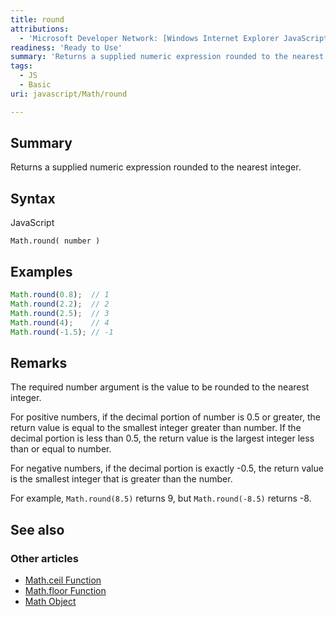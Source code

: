 ```yaml
---
title: round
attributions:
  - 'Microsoft Developer Network: [Windows Internet Explorer JavaScript reference Article](http://msdn.microsoft.com/en-us/library/ie/yek4tbz0%28v=vs.94%29.aspx)'
readiness: 'Ready to Use'
summary: 'Returns a supplied numeric expression rounded to the nearest integer.'
tags:
  - JS
  - Basic
uri: javascript/Math/round

---
```

## <span>Summary</span>

Returns a supplied numeric expression rounded to the nearest integer.

## <span>Syntax</span>

<span class="language">JavaScript</span>

    Math.round( number )

## <span>Examples</span>

``` js
Math.round(0.8);  // 1
Math.round(2.2);  // 2
Math.round(2.5);  // 3
Math.round(4);    // 4
Math.round(-1.5); // -1
```

## <span>Remarks</span>

The required number argument is the value to be rounded to the nearest integer.

For positive numbers, if the decimal portion of number is 0.5 or greater, the return value is equal to the smallest integer greater than number. If the decimal portion is less than 0.5, the return value is the largest integer less than or equal to number.

For negative numbers, if the decimal portion is exactly -0.5, the return value is the smallest integer that is greater than the number.

For example, `Math.round(8.5)` returns 9, but `Math.round(-8.5)` returns -8.

## <span>See also</span>

### <span>Other articles</span>

-   [Math.ceil Function](/javascript/Math/ceil)
-   [Math.floor Function](/javascript/Math/floor)
-   [Math Object](/javascript/Math)

